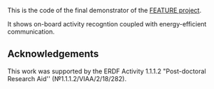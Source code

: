 This is the code of the final demonstrator of the [FEATURE project](https://www.edi.lv/en/projects/energy-efficient-health-and-behavior-monitoring-with-wearable-devices-and-the-internet-of-things-feature/).

It shows on-board activity recogntion coupled with energy-efficient communication.

## Acknowledgements

This work was supported by the ERDF Activity 1.1.1.2 "Post-doctoral Research Aid'' (№1.1.1.2/VIAA/2/18/282).

